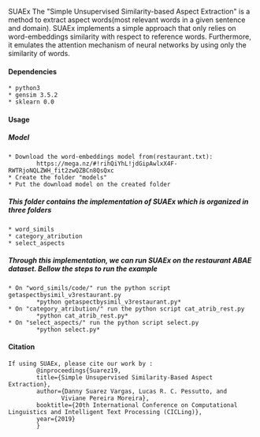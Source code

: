 SUAEx
The "Simple Unsupervised Similarity-based Aspect Extraction" is a method to extract aspect words(most relevant words in a given sentence and domain). SUAEx implements a simple approach that only relies on word-embeddings similarity with respect to reference words. Furthermore, it emulates the attention mechanism of neural networks by using only the similarity of words. 

#### Dependencies

```
* python3 
* gensim 3.5.2
* sklearn 0.0
```

#### Usage

##### Model 
	* Download the word-embeddings model from(restaurant.txt): 
			https://mega.nz/#!rihQiYhL!jdGipAwlxX4F-RWTRjoNQLZWH_fit2zwQZBCn8QsQxc
	* Create the folder "models"
	* Put the download model on the created folder
##### This folder contains the implementation of SUAEx which is organized in three folders
	* word_simils
	* category_atribution
	* select_aspects
##### Through this implementation, we can run SUAEx on the restaurant ABAE dataset. Bellow the steps to run the example
	* On "word_simils/code/" run the python script  getaspectbysimil_v3restaurant.py
			*python getaspectbysimil_v3restaurant.py*
	* On "category_atribution/" run the python script cat_atrib_rest.py
			*python cat_atrib_rest.py*
	* On "select_aspects/" run the python script select.py
			*python select.py*		

#### Citation <br />
```	
If using SUAEx, please cite our work by : 
		@inproceedings{Suarez19, 
  		title={Simple Unsupervised Similarity-Based Aspect Extraction}, 
  		author={Danny Suarez Vargas, Lucas R. C. Pessutto, and
               Viviane Pereira Moreira}, 
  		booktitle={20th International Conference on Computational Linguistics and Intelligent Text Processing (CICLing)}, 
  		year={2019} 
		} 
```
